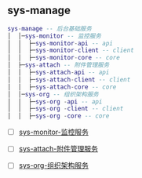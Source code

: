 ## sys-manage

```lua
sys-manage -- 后台基础服务
│  │─sys-monitor -- 监控服务
│  │  ├─sys-monitor-api -- api
│  │  ├─sys-monitor-client -- client
│  │  ├─sys-monitor-core -- core
│  ├─sys-attach -- 附件管理服务
│  │  ├─sys-attach-api -- api
│  │  ├─sys-attach-client -- client
│  │  ├─sys-attach-core -- core
│  │─sys-org -- 组织架构服务
│  │  ├─sys-org -api -- api
│  │  ├─sys-org -client -- client
│  │  ├─sys-org -core -- core
```

- [ ] [sys-monitor-监控服务](https://gitee.com/ibyte/M-Pass/tree/master/sys-manage/sys-monitor)
- [ ] [sys-attach-附件管理服务](https://gitee.com/ibyte/M-Pass/tree/master/sys-manage/sys-attach)
- [ ] [sys-org-组织架构服务](https://gitee.com/ibyte/M-Pass/tree/master/sys-manage/sys-org)

